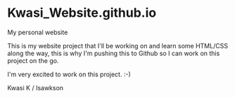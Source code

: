 # Kwasi_Website.github.io
My personal website

This is my website project that I'll be working on and learn some HTML/CSS along the way, this is why I'm pushing this to Github so I can
work on this project on the go.

I'm very excited to work on this project. :-) 

Kwasi K / Isawkson
